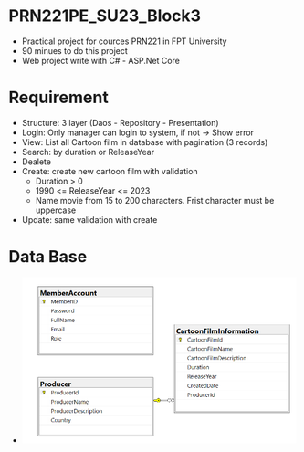 # PRN221PE_SU23_Block3
- Practical project for cources PRN221 in FPT University
- 90 minues to do this project
- Web project write with C# - ASP.Net Core

# Requirement
- Structure: 3 layer (Daos - Repository - Presentation)
- Login: Only manager can login to system, if not -> Show error 
- View: List all Cartoon film in database with pagination (3 records)
- Search: by duration or ReleaseYear
- Dealete
- Create: create new cartoon film with validation
  - Duration > 0
  - 1990 <= ReleaseYear <= 2023
  - Name movie from 15 to 200 characters. Frist character must be uppercase
- Update: same validation with create

# Data Base
- ![alt text](https://github.com/thientm27/PRN221PE_SU23_Block3/blob/main/Images/data.png?raw=true)
